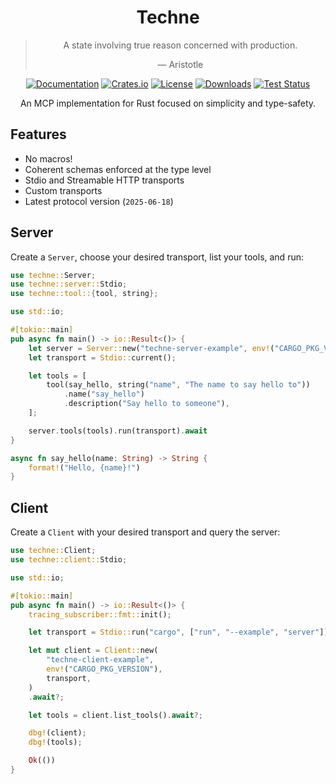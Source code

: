 <div align="center">

# Techne

> A state involving true reason concerned with production.
>
> — Aristotle

[![Documentation](https://docs.rs/techne/badge.svg)](https://docs.rs/techne)
[![Crates.io](https://img.shields.io/crates/v/techne.svg)](https://crates.io/crates/techne)
[![License](https://img.shields.io/crates/l/techne.svg)](https://github.com/hecrj/techne/blob/master/LICENSE)
[![Downloads](https://img.shields.io/crates/d/techne.svg)](https://crates.io/crates/techne)
[![Test Status](https://img.shields.io/github/actions/workflow/status/hecrj/techne/test.yml?branch=master&event=push&label=test)](https://github.com/hecrj/techne/actions)

An MCP implementation for Rust focused on simplicity and type-safety.
</div>

## Features

- No macros!
- Coherent schemas enforced at the type level
- Stdio and Streamable HTTP transports
- Custom transports
- Latest protocol version (`2025-06-18`)

## Server
Create a `Server`, choose your desired transport, list your tools, and run:

```rust
use techne::Server;
use techne::server::Stdio;
use techne::tool::{tool, string};

use std::io;

#[tokio::main]
pub async fn main() -> io::Result<()> {
    let server = Server::new("techne-server-example", env!("CARGO_PKG_VERSION"));
    let transport = Stdio::current();

    let tools = [
        tool(say_hello, string("name", "The name to say hello to"))
            .name("say_hello")
            .description("Say hello to someone"),
    ];

    server.tools(tools).run(transport).await
}

async fn say_hello(name: String) -> String {
    format!("Hello, {name}!")
}
```

## Client
Create a `Client` with your desired transport and query the server:

```rust
use techne::Client;
use techne::client::Stdio;

use std::io;

#[tokio::main]
pub async fn main() -> io::Result<()> {
    tracing_subscriber::fmt::init();

    let transport = Stdio::run("cargo", ["run", "--example", "server"])?;

    let mut client = Client::new(
        "techne-client-example",
        env!("CARGO_PKG_VERSION"),
        transport,
    )
    .await?;

    let tools = client.list_tools().await?;

    dbg!(client);
    dbg!(tools);

    Ok(())
}
```
